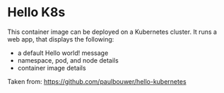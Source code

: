 # Hello K8s

This container image can be deployed on a Kubernetes cluster. It runs a web app, that displays the following:

- a default Hello world! message
- namespace, pod, and node details
- container image details

Taken from: https://github.com/paulbouwer/hello-kubernetes

